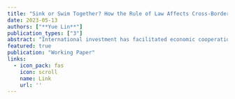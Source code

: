 ```yaml
---
title: "Sink or Swim Together? How the Rule of Law Affects Cross-Border Investment"
date: 2023-05-13
authors: ["**Yue Lin**"]
publication_types: ["3"]
abstract: "International investment has facilitated economic cooperation among states and multinational corporations (MNCs), yet it also suffers from regulatory uncertainties and institutional hazards. How does the rule of law in targeted markets affect MNCs’ cross-border investment? I argue that the rule of law has differential effects on different types of investment. By offering favorable market entry conditions, host countries strategize investment laws to encourage both strategic and financial mergers and acquisitions (M&As), two prominent types of cross-border investment. Strategic M&As establish new global value chains (GVCs) or strengthen existing ones that incorporate countries into collaborative economic activities, which are rarely observed in the latter that purely seeks for profit accumulation. Moreover, law de jure and de facto have interaction effects on foreign M&As. Firms take into account not only the level of impartiality, friendliness, and maturity of investment laws, but also the quality of their implementation. What’s more, weak rule of law deters strategic M&As more than financial ones due to GVC linkages that transfer spillover effects to home countries. Based on data from the International Country Risk Guide and Capital IQ for 140 countries (2010-2021), I estimate how the rule of law affects different sorts of M&As. Built upon the Obsolescing Bargain Model, this paper revisits the differential impacts of law on MNCs’ transnational investment from a new perspective of GVC linkage. The study also calls for emerging markets or new democracies to improve institutional quality and law enforcement capacity for sustained global economic cooperation." 
featured: true
publication: "Working Paper"
links:
  - icon_pack: fas
    icon: scroll
    name: Link
    url: ''
---
```

